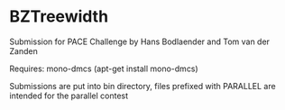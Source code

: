 # BZTreewidth
Submission for PACE Challenge by Hans Bodlaender and Tom van der Zanden

Requires: mono-dmcs (apt-get install mono-dmcs)

Submissions are put into bin directory, files prefixed with PARALLEL are intended for the parallel contest